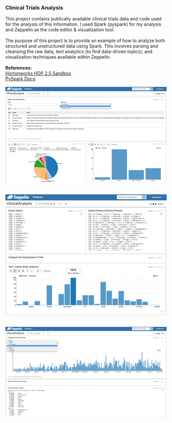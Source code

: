 <h3>Clinical Trials Analysis</h3>
This project contains publically available clinical trials data and code used for the analysis of this information. I used Spark (pyspark) for my analysis and Zeppelin as the code editor & visualization tool.
<br>
<br>The purpose of this project is to provide an example of how to analyze both structured and unstructured data using Spark. This involves parsing and cleansing the raw data, text analytics (to find data-driven topics), and visualization techniques available within Zeppelin.
<br>
<br><b>References:</b>
<br><a href="http://hortonworks.com/downloads/#sandbox">Hortonworks HDP 2.5 Sandbox</a>
<br><a href="http://spark.apache.org/docs/latest/api/python/index.html">PySpark Docs</a>
<br>
<br><img src="screenshots/screenshot1.png" class="inline"/>
<br>
<br>
<br><img src="screenshots/screenshot2.png" class="inline"/>
<br>
<br>
<br><img src="screenshots/screenshot3.png" class="inline"/>
<br>
